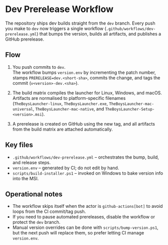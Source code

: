 Dev Prerelease Workflow
=======================

The repository ships dev builds straight from the `dev` branch. Every push you make to `dev` now triggers a single workflow (`.github/workflows/dev-prerelease.yml`) that bumps the version, builds all artifacts, and publishes a GitHub prerelease.

Flow
----

1. You push commits to `dev`.  
   The workflow bumps `version.env` by incrementing the patch number, stamps `PRERELEASE=dev.<short-sha>`, commits the change, and tags the commit (`v<version>-dev.<sha>`).

2. The build matrix compiles the launcher for Linux, Windows, and macOS. Artifacts are normalised to platform-specific filenames (`TheBoysLauncher-linux`, `TheBoysLauncher.exe`, `TheBoysLauncher-mac-universal`, `TheBoysLauncher-mac-native`, and `TheBoysLauncher-Setup-<version>.msi`).

3. A prerelease is created on GitHub using the new tag, and all artifacts from the build matrix are attached automatically.

Key files
---------

- `.github/workflows/dev-prerelease.yml` – orchestrates the bump, build, and release steps.  
- `version.env` – generated by CI; do not edit by hand.  
- `scripts/build-installer.ps1` – invoked on Windows to bake version info into the MSI.

Operational notes
-----------------

- The workflow skips itself when the actor is `github-actions[bot]` to avoid loops from the CI commit/tag push.  
- If you need to pause automated prereleases, disable the workflow or protect the `dev` branch.  
- Manual version overrides can be done with `scripts/bump-version.ps1`, but the next push will replace them, so prefer letting CI manage `version.env`.
